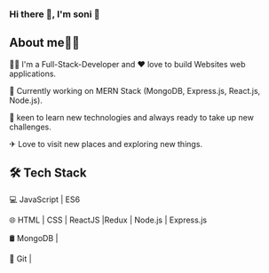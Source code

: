 ### Hi there 👋, I'm soni 👩
## About me👩‍💻
👩‍💻 I'm a Full-Stack-Developer and ❤ love to build Websites web applications.

🔭 Currently working on MERN Stack (MongoDB, Express.js, React.js, Node.js).

🌱 keen to learn new technologies and always ready to take up new challenges.

✈ Love to visit new places and exploring new things.

## 🛠 Tech Stack

💻   JavaScript | ES6

🌐   HTML | CSS | ReactJS |Redux | Node.js | Express.js

🛢   MongoDB |

🔧   Git |










